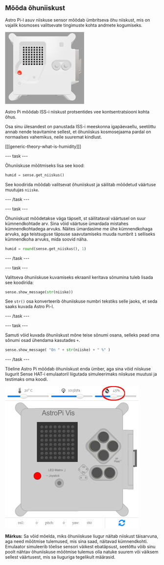 ## Mõõda õhuniiskust

Astro Pi-l asuv niiskuse sensor mõõdab ümbritseva õhu niiskust, mis on vajalik kosmoses valitsevate tingimuste kohta andmete kogumiseks.

![The Trinket Sense HAT emulator running a sample program which scrolls the humidity value across the LED matrix using white letters](images/M0_3.gif)

Astro Pi mõõdab ISS-i niiskust protsentides vee kontsentratsiooni kohta õhus.

Osa sinu ülesandest on panustada ISS-i meeskonna igapäevaellu, seetõttu annab nende teavitamine sellest, et õhuniiskus kosmosejaama pardal on normaalses vahemikus, neile suuremat kindlust.

[[[generic-theory-what-is-humidity]]]

--- task ---

Õhuniiskuse mõõtmiseks lisa see kood:

```python
humid = sense.get_niiskus()
```

See koodirida mõõdab valitsevat õhuniiskust ja säilitab mõõdetud väärtuse muutujas `niiske`.

--- /task ---

--- task ---

Õhuniiskust mõõdetakse väga täpselt, st säilitataval väärtusel on suur kümnendkohtade arv. Sina võid väärtuse ümardada mistahes kümnendkohtadega arvuks. Näites ümardasime me ühe kümnendkohaga arvuks, aga teistsuguse täpsuse saavutamiseks muuda numbrit `1` selliseks kümnendkoha arvuks, mida soovid näha.

```python
humid = round(sense.get_niiskus(), 1)
```

--- /task ---

--- task ---

Valitseva õhuniiskuse kuvamiseks ekraanil keritava sõnumina tuleb lisada see koodirida:

```python
sense.show_message(str(niiske))
```

See `str()` osa konverteerib õhuniiskuse numbri tekstiks selle jaoks, et seda saaks kuvada Astro Pi-l.

--- /task ---

--- task ---

Samuti võid kuvada õhuniiskust mõne teise sõnumi osana, selleks pead oma sõnumi osad ühendama kasutades `+`.

```python
sense.show_message( "On " + str(niiske) + " %" )
```

--- /task ---

Tõeline Astro Pi mõõdab õhuniiskust enda ümber, aga sina võid niiskuse liugurit Sense HAT-i emulaatoril liigutada simuleerimaks niiskuse muutusi ja testimaks oma koodi.

![A labelled screenshot of the Sense HAT emulator with the code window on the left and the emulator on the right. The slider used to adjust the humidity is circled in the top right corner](images/humidity-slider.png)

**Märkus:** Sa võid mõelda, miks õhuniiskuse liugur näitab niiskust täisarvuna, aga need mõõtmise tulemused, mis sina saad, näitavad kümnendkohti. Emulaator simuleerib tõelise sensori väikest ebatäpsust, seetõttu võib sinu poolt nähtav õhuniiskuse mõõtmise tulemus olla natuke suurem või väiksem sellest väärtusest, mis sa liuguriga tegelikult määrasid.
